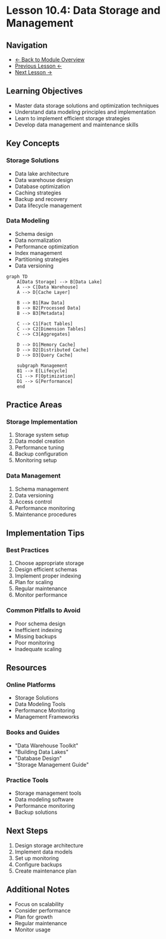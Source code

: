 # Lesson 10.4: Data Storage and Management

## Navigation
- [← Back to Module Overview](./README.md)
- [Previous Lesson ←](./10.3-data-ingestion-and-processing.md)
- [Next Lesson →](./10.5-real-time-processing.md)

## Learning Objectives

- Master data storage solutions and optimization techniques
- Understand data modeling principles and implementation
- Learn to implement efficient storage strategies
- Develop data management and maintenance skills

## Key Concepts

### Storage Solutions
- Data lake architecture
- Data warehouse design
- Database optimization
- Caching strategies
- Backup and recovery
- Data lifecycle management

### Data Modeling
- Schema design
- Data normalization
- Performance optimization
- Index management
- Partitioning strategies
- Data versioning

```mermaid
graph TD
    A[Data Storage] --> B[Data Lake]
    A --> C[Data Warehouse]
    A --> D[Cache Layer]
    
    B --> B1[Raw Data]
    B --> B2[Processed Data]
    B --> B3[Metadata]
    
    C --> C1[Fact Tables]
    C --> C2[Dimension Tables]
    C --> C3[Aggregates]
    
    D --> D1[Memory Cache]
    D --> D2[Distributed Cache]
    D --> D3[Query Cache]
    
    subgraph Management
    B1 --> E[Lifecycle]
    C1 --> F[Optimization]
    D1 --> G[Performance]
    end
```

## Practice Areas

### Storage Implementation
1. Storage system setup
2. Data model creation
3. Performance tuning
4. Backup configuration
5. Monitoring setup

### Data Management
1. Schema management
2. Data versioning
3. Access control
4. Performance monitoring
5. Maintenance procedures

## Implementation Tips

### Best Practices
1. Choose appropriate storage
2. Design efficient schemas
3. Implement proper indexing
4. Plan for scaling
5. Regular maintenance
6. Monitor performance

### Common Pitfalls to Avoid
- Poor schema design
- Inefficient indexing
- Missing backups
- Poor monitoring
- Inadequate scaling

## Resources

### Online Platforms
- Storage Solutions
- Data Modeling Tools
- Performance Monitoring
- Management Frameworks

### Books and Guides
- "Data Warehouse Toolkit"
- "Building Data Lakes"
- "Database Design"
- "Storage Management Guide"

### Practice Tools
- Storage management tools
- Data modeling software
- Performance monitoring
- Backup solutions

## Next Steps

1. Design storage architecture
2. Implement data models
3. Set up monitoring
4. Configure backups
5. Create maintenance plan

## Additional Notes

- Focus on scalability
- Consider performance
- Plan for growth
- Regular maintenance
- Monitor usage 